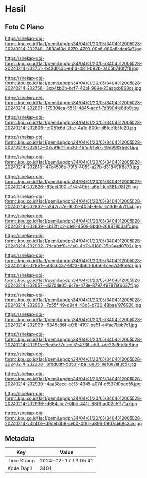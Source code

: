 # Hasil

## Foto C Plano

https://sirekap-obj-formc.kpu.go.id/1ac1/pemilu/pdpr/34/04/01/20/05/3404012005028-20240214-202748--3583a10d-6270-4790-99c5-080a5edcd6c7.jpg

https://sirekap-obj-formc.kpu.go.id/1ac1/pemilu/pdpr/34/04/01/20/05/3404012005028-20240214-202751--b42d0c3c-e41d-4811-b92b-0405b740f7f8.jpg

https://sirekap-obj-formc.kpu.go.id/1ac1/pemilu/pdpr/34/04/01/20/05/3404012005028-20240214-202756--3cb4bb0b-bcf7-42b1-989e-23aabcb868ce.jpg

https://sirekap-obj-formc.kpu.go.id/1ac1/pemilu/pdpr/34/04/01/20/05/3404012005028-20240214-202801--179308ca-5531-4845-acdf-7d8904fe8db9.jpg

https://sirekap-obj-formc.kpu.go.id/1ac1/pemilu/pdpr/34/04/01/20/05/3404012005028-20240214-202806--ef051e6d-2fee-4a1e-800e-d6fce1b8fc20.jpg

https://sirekap-obj-formc.kpu.go.id/1ac1/pemilu/pdpr/34/04/01/20/05/3404012005028-20240214-202812--08c91b41-db2d-45fe-91e8-749e998356c1.jpg

https://sirekap-obj-formc.kpu.go.id/1ac1/pemilu/pdpr/34/04/01/20/05/3404012005028-20240214-202818--47e4596e-7915-4089-a27b-d318491f8e73.jpg

https://sirekap-obj-formc.kpu.go.id/1ac1/pemilu/pdpr/34/04/01/20/05/3404012005028-20240214-202826--63dcb100-c174-40b5-a6bf-1cc381a08f29.jpg

https://sirekap-obj-formc.kpu.go.id/1ac1/pemilu/pdpr/34/04/01/20/05/3404012005028-20240214-202832--a242da7e-9b02-4004-9e5a-b13d9b57f154.jpg

https://sirekap-obj-formc.kpu.go.id/1ac1/pemilu/pdpr/34/04/01/20/05/3404012005028-20240214-202839--cb12f4c2-c1e8-4509-8bd0-26887803a1fc.jpg

https://sirekap-obj-formc.kpu.go.id/1ac1/pemilu/pdpr/34/04/01/20/05/3404012005028-20240214-232032--7dca0df8-c4e0-4b7d-9160-35b3eed0702a.jpg

https://sirekap-obj-formc.kpu.go.id/1ac1/pemilu/pdpr/34/04/01/20/05/3404012005028-20240214-202851--505c6437-90f3-4b6d-99b6-b1ee7d98b9c9.jpg

https://sirekap-obj-formc.kpu.go.id/1ac1/pemilu/pdpr/34/04/01/20/05/3404012005028-20240214-202857--d27d4e05-9c7e-478e-8797-f97876f6637f.jpg

https://sirekap-obj-formc.kpu.go.id/1ac1/pemilu/pdpr/34/04/01/20/05/3404012005028-20240214-202903--7c55f149-d9d4-43d3-b736-48bae1976926.jpg

https://sirekap-obj-formc.kpu.go.id/1ac1/pemilu/pdpr/34/04/01/20/05/3404012005028-20240214-202909--6345c86f-e0f8-4197-be51-e4fac7bbb7c1.jpg

https://sirekap-obj-formc.kpu.go.id/1ac1/pemilu/pdpr/34/04/01/20/05/3404012005028-20240214-202915--6ea5d77c-cd97-4736-abff-4de22c1bb3e8.jpg

https://sirekap-obj-formc.kpu.go.id/1ac1/pemilu/pdpr/34/04/01/20/05/3404012005028-20240214-232208--8fdd0dff-5858-4ba1-8e05-0ef0e7af3c57.jpg

https://sirekap-obj-formc.kpu.go.id/1ac1/pemilu/pdpr/34/04/01/20/05/3404012005028-20240214-202930--4aa38ace-c8f3-4945-a074-cf537d0bee55.jpg

https://sirekap-obj-formc.kpu.go.id/1ac1/pemilu/pdpr/34/04/01/20/05/3404012005028-20240214-202936--d684c5e7-0fbc-441a-88f6-ad02c51171a7.jpg

https://sirekap-obj-formc.kpu.go.id/1ac1/pemilu/pdpr/34/04/01/20/05/3404012005028-20240214-232413--d9debdb8-ceb0-4f96-a896-0907cb68c3ce.jpg


## Metadata

| Key        | Value               |
| ---------- | ------------------- |
| Time Stamp | 2024-02-17 13:05:41 |
| Kode Dapil | 3401                |



